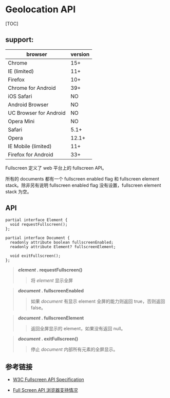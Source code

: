 # Geolocation API
[TOC]

## support:
browser      | version
---------    | -----
Chrome | 15+
IE (limited) | 11+
Firefox | 10+
Chrome for Android | 39+
iOS Safari | NO
Android Browser | NO
UC Browser for Android | NO
Opera Mini | NO
Safari | 5.1+
Opera | 12.1+
IE Mobile (limited) | 11+
Firefox for Android | 33+

Fullscreen 定义了 web 平台上的 fullscreen API。

所有的 documents 都有一个 fullscreen enabled flag 和 fullscreen element stack。除非另有说明 fullscreen enabled flag 没有设置，fullscreen element stack 为空。

## API
```IDL
partial interface Element {
  void requestFullscreen();
};

partial interface Document {
  readonly attribute boolean fullscreenEnabled;
  readonly attribute Element? fullscreenElement;

  void exitFullscreen();
};
```
> ***element* . requestFullscreen()**
>> 将 *element* 显示全屏

> ***document* . fullscreenEnabled**
>> 如果 *document* 有显示 element 全屏的能力则返回 true，否则返回 false。

> ***document* . fullscreenElement**
>> 返回全屏显示的 element，如果没有返回 null。

> ***document* . exitFullscreen()**
>> 停止 *document* 内部所有元素的全屏显示。



## 参考链接

- [W3C Fullscreen API Specification][1]
- [Full Screen API 浏览器支持情况][2]



  [1]: http://www.w3.org/TR/2012/WD-fullscreen-20120703/ "W3C"
  [2]: http://caniuse.com/fullscreen "caniuse"